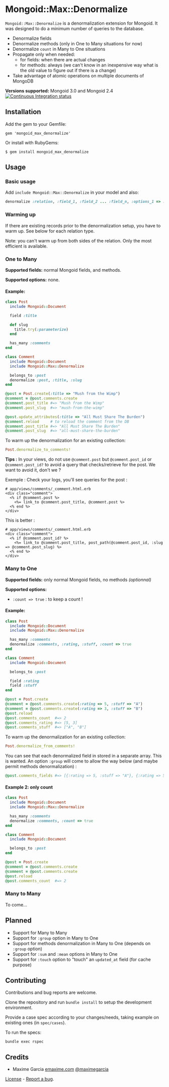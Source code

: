 # Mongoid::Max::Denormalize

`Mongoid::Max::Denormalize` is a denormalization extension for Mongoid. It was designed to do a minimum number of queries to the database.

* Denormalize fields
* Denormalize methods (only in One to Many situations for now)
* Denormalize `count` in Many to One situations
* Propagate only when needed:
    * for fields: when there are actual changes
    * for methods: always (we can't know in an inexpensive way what is the old value to figure out if there is a change)
* Take advantage of atomic operations on multiple documents of MongoDB

**Versions supported:** Mongoid 3.0 and Mongoid 2.4
[![Continuous Integration status](https://secure.travis-ci.org/maximeg/mongoid_max_denormalize.png)](http://travis-ci.org/maximeg/mongoid_max_denormalize)

## Installation

Add the gem to your Gemfile:

    gem 'mongoid_max_denormalize'

Or install with RubyGems:

    $ gem install mongoid_max_denormalize



## Usage

### Basic usage

Add `include Mongoid::Max::Denormalize` in your model and also:

```ruby
denormalize :relation, :field_1, :field_2 ... :field_n, :options_1 => :value, :options_2 => :value
```


### Warming up

If there are existing records prior to the denormalization setup, you have to warm up. See below for each relation type.

Note: you can't warm up from both sides of the relation. Only the most efficient is available.


### One to Many

**Supported fields:** normal Mongoid fields, and methods.

**Supported options:** none.

#### Example:

```ruby
class Post
  include Mongoid::Document

  field :title

  def slug
    title.try(:parameterize)
  end

  has_many :comments
end

class Comment
  include Mongoid::Document
  include Mongoid::Max::Denormalize

  belongs_to :post
  denormalize :post, :title, :slug
end

@post = Post.create(:title => "Mush from the Wimp")
@comment = @post.comments.create
@comment.post_title #=> "Mush from the Wimp"
@comment.post_slug  #=> "mush-from-the-wimp"

@post.update_attributes(:title => "All Must Share The Burden")
@comment.reload     # to reload the comment from the DB
@comment.post_title #=> "All Must Share The Burden"
@comment.post_slug  #=> "all-must-share-the-burden"
```

To warm up the denormalization for an existing collection:

```ruby
Post.denormalize_to_comments!
```

**Tips :** In your views, do not use `@comment.post` but `@comment.post_id` or `@comment.post_id?`
to avoid a query that checks/retrieve for the post. We want to avoid it, don't we ?

Exemple : Check your logs, you'll see queries for the post :

    # app/views/comments/_comment.html.erb
    <div class="comment">
      <% if @comment.post %>
        <%= link_to @comment.post_title, @comment.post %>
      <% end %>
    </div>

This is better :

    # app/views/comments/_comment.html.erb
    <div class="comment">
      <% if @comment.post_id? %>
        <%= link_to @comment.post_title, post_path(@comment.post_id, :slug => @comment.post_slug) %>
      <% end %>
    </div>



### Many to One

**Supported fields:** only normal Mongoid fields, no methods *(optionnal)*

**Supported options:**

*   `:count => true` : to keep a count !


#### Example:

```ruby
class Post
  include Mongoid::Document
  include Mongoid::Max::Denormalize

  has_many :comments
  denormalize :comments, :rating, :stuff, :count => true
end

class Comment
  include Mongoid::Document

  belongs_to :post

  field :rating
  field :stuff
end

@post = Post.create
@comment = @post.comments.create(:rating => 5, :stuff => "A")
@comment = @post.comments.create(:rating => 3, :stuff => "B")
@post.reload
@post.comments_count  #=> 2
@post.comments_rating #=> [5, 3]
@post.comments_stuff  #=> ["A", "B"]
```

To warm up the denormalization for an existing collection:

```ruby
Post.denormalize_from_comments!
```

You can see that each denormalized field in stored in a separate array. This is wanted.
An option `:group` will come to allow the way below (and maybe permit methods denormalization) :

```ruby
@post.comments_fields #=> [{:rating => 5, :stuff => "A"}, {:rating => 5, :stuff => "B"}]
```

#### Example 2: only count

```ruby
class Post
  include Mongoid::Document
  include Mongoid::Max::Denormalize

  has_many :comments
  denormalize :comments, :count => true
end

class Comment
  include Mongoid::Document

  belongs_to :post
end

@post = Post.create
@comment = @post.comments.create
@comment = @post.comments.create
@post.reload
@post.comments_count  #=> 2
```


### Many to Many

To come...



## Planned

* Support for Many to Many
* Support for `:group` option in Many to One
* Support for methods denormalization in Many to One (depends on `:group` option)
* Support for `:sum` and `:mean` options in Many to One
* Support for `:touch` option to "touch" an `updated_at` field (for cache purpose)



## Contributing

Contributions and bug reports are welcome.

Clone the repository and run `bundle install` to setup the development environment.

Provide a case spec according to your changes/needs, taking example on existing ones (in `spec/cases`).

To run the specs:

    bundle exec rspec



## Credits

*   Maxime Garcia [emaxime.com](http://emaxime.com) [@maximegarcia](http://twitter.com/maximegarcia)


[License](https://github.com/maximeg/mongoid_max_denormalize/blob/master/LICENSE)
\- [Report a bug](https://github.com/maximeg/mongoid_max_denormalize/issues).

